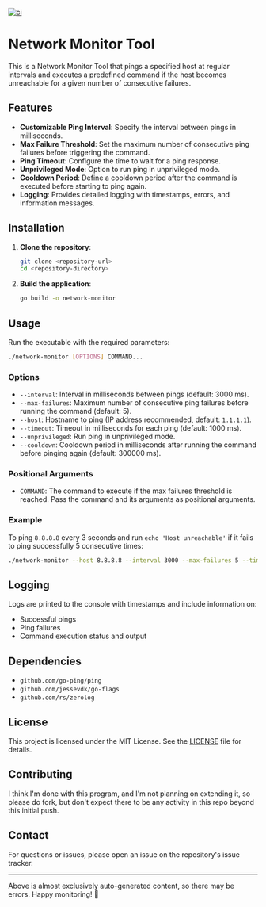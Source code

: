 [![ci](actions/workflows/ci.yml/badge.svg)](actions/workflows/ci.yml)
# Network Monitor Tool

This is a Network Monitor Tool that pings a specified host at regular intervals and executes a predefined command if the host becomes unreachable for a given number of consecutive failures.

## Features

- **Customizable Ping Interval**: Specify the interval between pings in milliseconds.
- **Max Failure Threshold**: Set the maximum number of consecutive ping failures before triggering the command.
- **Ping Timeout**: Configure the time to wait for a ping response.
- **Unprivileged Mode**: Option to run ping in unprivileged mode.
- **Cooldown Period**: Define a cooldown period after the command is executed before starting to ping again.
- **Logging**: Provides detailed logging with timestamps, errors, and information messages.

## Installation

1. **Clone the repository**:
    ```sh
    git clone <repository-url>
    cd <repository-directory>
    ```

2. **Build the application**:
    ```sh
    go build -o network-monitor
    ```

## Usage

Run the executable with the required parameters:

```sh
./network-monitor [OPTIONS] COMMAND...
```


### Options

- `--interval`: Interval in milliseconds between pings (default: 3000 ms).
- `--max-failures`: Maximum number of consecutive ping failures before running the command (default: 5).
- `--host`: Hostname to ping (IP address recommended, default: `1.1.1.1`).
- `--timeout`: Timeout in milliseconds for each ping (default: 1000 ms).
- `--unprivileged`: Run ping in unprivileged mode.
- `--cooldown`: Cooldown period in milliseconds after running the command before pinging again (default: 300000 ms).

### Positional Arguments

- `COMMAND`: The command to execute if the max failures threshold is reached. Pass the command and its arguments as positional arguments.

### Example

To ping `8.8.8.8` every 3 seconds and run `echo 'Host unreachable'` if it fails to ping successfully 5 consecutive times:

```sh
./network-monitor --host 8.8.8.8 --interval 3000 --max-failures 5 --timeout 1000 --cooldown 60000 echo Host unreachable
```

## Logging

Logs are printed to the console with timestamps and include information on:

- Successful pings
- Ping failures
- Command execution status and output

## Dependencies

- `github.com/go-ping/ping`
- `github.com/jessevdk/go-flags`
- `github.com/rs/zerolog`

## License

This project is licensed under the MIT License. See the [LICENSE](LICENSE) file for details.

## Contributing

I think I'm done with this program, and I'm not planning on extending it, so please do fork, but don't expect
there to be any activity in this repo beyond this initial push.

## Contact

For questions or issues, please open an issue on the repository's issue tracker.

---

Above is almost exclusively auto-generated content, so there may be errors. Happy monitoring! 📡

